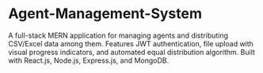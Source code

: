 # Agent-Management-System
A full-stack MERN application for managing agents and distributing CSV/Excel data among them. Features JWT authentication, file upload with visual progress indicators, and automated equal distribution algorithm. Built with React.js, Node.js, Express.js, and MongoDB.
